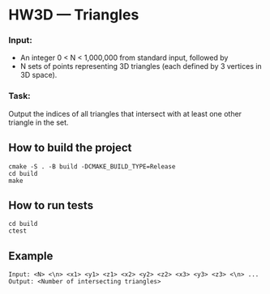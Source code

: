 # HW3D — Triangles

### Input:
* An integer 0 < N < 1,000,000 from standard input, followed by
* N sets of points representing 3D triangles (each defined by 3 vertices in 3D space).

### Task:
Output the indices of all triangles that intersect with at least one other triangle in the set.

## How to build the project
```
cmake -S . -B build -DCMAKE_BUILD_TYPE=Release
cd build
make
```
## How to run tests
```
cd build
ctest
```

## Example
```
Input: <N> <\n> <x1> <y1> <z1> <x2> <y2> <z2> <x3> <y3> <z3> <\n> ...
Output: <Number of intersecting triangles>
```
